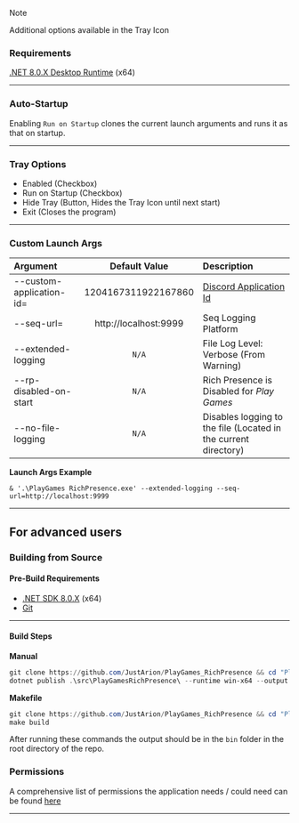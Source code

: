 > [!NOTE]
> Additional options available in the Tray Icon

### Requirements
[.NET 8.0.X Desktop Runtime](https://dotnet.microsoft.com/en-us/download/dotnet/8.0) (x64)

---
### Auto-Startup

Enabling `Run on Startup` clones the current launch arguments and runs it as that on startup.

---
### Tray Options

- Enabled (Checkbox)
- Run on Startup (Checkbox)
- Hide Tray (Button, Hides the Tray Icon until next start)
- Exit (Closes the program)

---
### Custom Launch Args

| Argument                 |     Default Value     | Description                                                           |
|:-------------------------|:---------------------:|:----------------------------------------------------------------------|
| --custom-application-id= |  1204167311922167860  | [Discord Application Id](https://discord.com/developers/applications) |
| --seq-url=               | http://localhost:9999 | Seq Logging Platform                                                  |
| --extended-logging       |         `N/A`         | File Log Level: Verbose (From Warning)                                |
| --rp-disabled-on-start   |         `N/A`         | Rich Presence is Disabled for *Play Games*                            |
| --no-file-logging        |         `N/A`         | Disables logging to the file (Located in the current directory)       |

**Launch Args Example**

`& '.\PlayGames RichPresence.exe' --extended-logging --seq-url=http://localhost:9999`

---
## For advanced users

### Building from Source

#### Pre-Build Requirements

- [.NET SDK 8.0.X](https://dotnet.microsoft.com/en-us/download/dotnet/8.0) (x64)<br>
- [Git](https://git-scm.com/downloads)

---
#### Build Steps

**Manual**
```ps1
git clone https://github.com/JustArion/PlayGames_RichPresence && cd "PlayGames_RichPresence"
dotnet publish .\src\PlayGamesRichPresence\ --runtime win-x64 --output ./bin/
```

**Makefile**
```ps1
git clone https://github.com/JustArion/PlayGames_RichPresence && cd "PlayGames_RichPresence"
make build
```

After running these commands the output should be in the `bin` folder in the root directory of the repo.

### Permissions

A comprehensive list of permissions the application needs / could need can be found [here](permissions.md)

---

